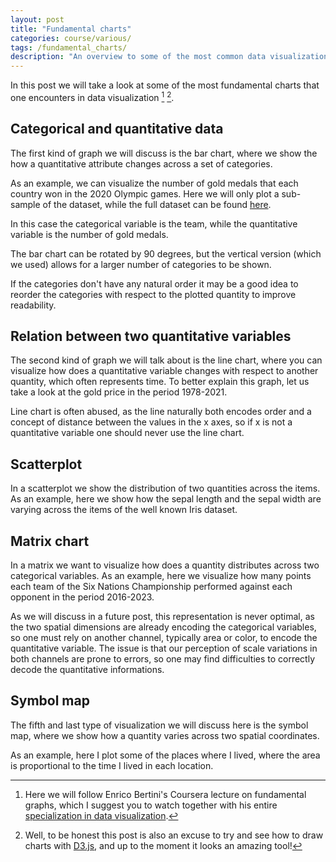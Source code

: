 ```yaml
---
layout: post
title: "Fundamental charts"
categories: course/various/
tags: /fundamental_charts/
description: "An overview to some of the most common data visualizations"
---
```


In this post we will take a look at some of the most fundamental charts
that one encounters in data visualization [^1] [^2].

[^1]: Here we will follow Enrico Bertini's Coursera lecture on fundamental graphs, which I suggest you to watch together with his entire [specialization in data visualization](https://www.coursera.org/specializations/information-visualization).

[^2]: Well, to be honest this post is also an excuse to try and see how to draw charts with [D3.js](https://d3js.org/), and up to the moment it looks an amazing tool!


## Categorical and quantitative data

The first kind of graph we will discuss is the bar chart, where we show
the how a quantitative attribute changes across a set of categories.

As an example, we can visualize the number of gold medals
that each country won in the 2020 Olympic games.
Here we will only plot a sub-sample of the dataset, while the full dataset
can be found [here](https://github.com/MainakRepositor/Datasets/blob/master/Tokyo-Olympics/Medals.csv).


<!-- Load d3.js -->
<script src="https://d3js.org/d3.v5.js"></script>

<!-- Create a div where the graph will take place -->
<div id="barchart"> </div>

<script src="/docs/assets/javascript/barchart.js"> </script>

In this case the categorical variable is the team, while the quantitative variable
is the number of gold medals.

The bar chart can be rotated by 90 degrees, but the vertical version (which we used)
allows for a larger number of categories to be shown.

If the categories don't have any natural order it may be a good idea to
reorder the categories with respect to the plotted quantity to improve readability.

## Relation between two quantitative variables

The second kind of graph we will talk about is the
line chart, where you can visualize how does a quantitative variable changes with
respect to another quantity, which often represents time.
To better explain this graph, let us take a look at the gold
price in the period 1978-2021.


<div id="linechart"> </div>
<script src="/docs/assets/javascript/linechart.js"> </script>

Line chart is often abused, as the line naturally both encodes order
and a concept of distance between the values in
the x axes, so if x is not a quantitative variable one should
never use the line chart.


## Scatterplot

In a scatterplot we show the distribution of two
quantities across the items.
As an example, here we show how the sepal length and the sepal width are
varying across the items of the well known Iris dataset.

<div id="my_scatterplot"> </div>

<script src="/docs/assets/javascript/scatterplot.js"> </script>

## Matrix chart

In a matrix we want to visualize how does a quantity
distributes across two categorical variables.
As an example, here we visualize how many points each team of the Six Nations Championship
performed against each opponent in the period 2016-2023.

<div id="my_matrix_chart"> </div>

<script src="/docs/assets/javascript/matrix.js"> </script>

As we will discuss in a future post, this representation is never optimal,
as the two spatial dimensions are already encoding the categorical
variables, so one must rely on another channel, typically area or color,
to encode the quantitative variable. 
The issue is that our perception of scale variations in both channels
are prone to errors, so one may find difficulties to correctly
decode the quantitative informations.

## Symbol map
The fifth and last type of visualization we will discuss here is the
symbol map, where we show how a quantity varies across two spatial
coordinates.

As an example, here I plot some of the places where I lived, where the area is proportional to the
time I lived in each location.

<script src="https://d3js.org/d3-geo-projection.v2.min.js"></script>

<div id="my_symbol_chart"> </div>

<script src="/docs/assets/javascript/symbol.js"> </script>


